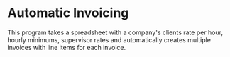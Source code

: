 # Automatic Invoicing
This program takes a spreadsheet with a company's clients rate per hour, hourly minimums, supervisor rates and automatically creates multiple invoices with line items for each invoice.
